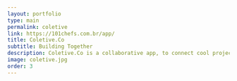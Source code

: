 ```yaml
---
layout: portfolio
type: main
permalink: coletive
link: https://101chefs.com.br/app/
title: Coletive.Co
subtitle: Building Together
description: Coletive.Co is a collaborative app, to connect cool projects / ideas with cool people who are willing to help! So if you have free time to help with cool projects, but you do not know where to start, or if you're on the other side, full of ideas and needing hands to help. Feel free, post your ideas, or come help!
image: coletive.jpg
order: 3
---
```

